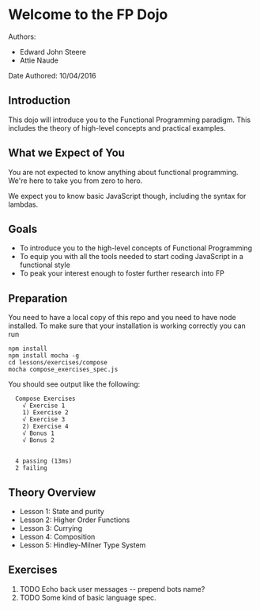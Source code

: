 Welcome to the FP Dojo
======================

Authors:
 - Edward John Steere
 - Attie Naude

Date Authored:
 10/04/2016

Introduction
------------

This dojo will introduce you to the Functional Programming paradigm.
This includes the theory of high-level concepts and practical
examples.

What we Expect of You
---------------------

You are not expected to know anything about functional
programming. We're here to take you from zero to hero.

We expect you to know basic JavaScript though, including the syntax for
lambdas.

Goals
-----

* To introduce you to the high-level concepts of Functional Programming
* To equip you with all the tools needed to start coding JavaScript in
  a functional style
* To peak your interest enough to foster further research into FP

Preparation
-----------

You need to have a local copy of this repo and you need to have node
installed. To make sure that your installation is working correctly
you can run 
```
npm install
npm install mocha -g
cd lessons/exercises/compose
mocha compose_exercises_spec.js
```
You should see output like the following:
```
  Compose Exercises
    √ Exercise 1
    1) Exercise 2
    √ Exercise 3
    2) Exercise 4
    √ Bonus 1
    √ Bonus 2


  4 passing (13ms)
  2 failing
```

Theory Overview
---------------

* Lesson 1: State and purity
* Lesson 2: Higher Order Functions
* Lesson 3: Currying
* Lesson 4: Composition
* Lesson 5: Hindley-Milner Type System


Exercises
---------

1. TODO Echo back user messages -- prepend bots name?
2. TODO Some kind of basic language spec.
